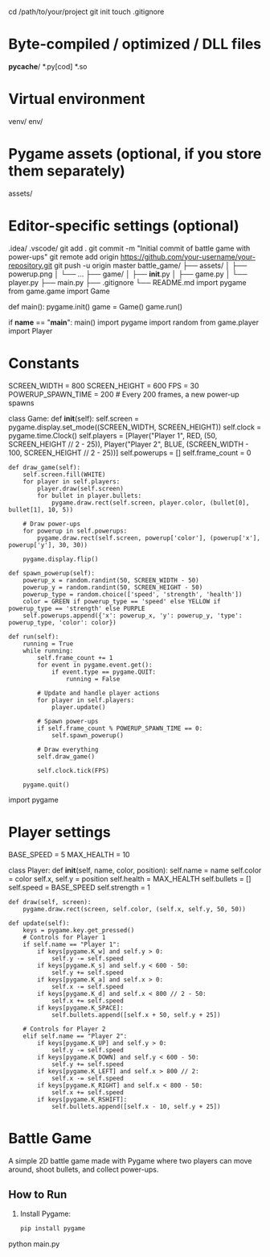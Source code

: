 cd /path/to/your/project
git init
touch .gitignore
# Byte-compiled / optimized / DLL files
__pycache__/
*.py[cod]
*.so

# Virtual environment
venv/
env/

# Pygame assets (optional, if you store them separately)
assets/

# Editor-specific settings (optional)
.idea/
.vscode/
git add .
git commit -m "Initial commit of battle game with power-ups"
git remote add origin https://github.com/your-username/your-repository.git
git push -u origin master
battle_game/
├── assets/
│   ├── powerup.png
│   └── ...
├── game/
│   ├── __init__.py
│   ├── game.py
│   └── player.py
├── main.py
├── .gitignore
└── README.md
import pygame
from game.game import Game

def main():
    pygame.init()
    game = Game()
    game.run()

if __name__ == "__main__":
    main()
import pygame
import random
from game.player import Player

# Constants
SCREEN_WIDTH = 800
SCREEN_HEIGHT = 600
FPS = 30
POWERUP_SPAWN_TIME = 200  # Every 200 frames, a new power-up spawns

class Game:
    def __init__(self):
        self.screen = pygame.display.set_mode((SCREEN_WIDTH, SCREEN_HEIGHT))
        self.clock = pygame.time.Clock()
        self.players = [Player("Player 1", RED, (50, SCREEN_HEIGHT // 2 - 25)), 
                        Player("Player 2", BLUE, (SCREEN_WIDTH - 100, SCREEN_HEIGHT // 2 - 25))]
        self.powerups = []
        self.frame_count = 0

    def draw_game(self):
        self.screen.fill(WHITE)
        for player in self.players:
            player.draw(self.screen)
            for bullet in player.bullets:
                pygame.draw.rect(self.screen, player.color, (bullet[0], bullet[1], 10, 5))

        # Draw power-ups
        for powerup in self.powerups:
            pygame.draw.rect(self.screen, powerup['color'], (powerup['x'], powerup['y'], 30, 30))

        pygame.display.flip()

    def spawn_powerup(self):
        powerup_x = random.randint(50, SCREEN_WIDTH - 50)
        powerup_y = random.randint(50, SCREEN_HEIGHT - 50)
        powerup_type = random.choice(['speed', 'strength', 'health'])
        color = GREEN if powerup_type == 'speed' else YELLOW if powerup_type == 'strength' else PURPLE
        self.powerups.append({'x': powerup_x, 'y': powerup_y, 'type': powerup_type, 'color': color})

    def run(self):
        running = True
        while running:
            self.frame_count += 1
            for event in pygame.event.get():
                if event.type == pygame.QUIT:
                    running = False

            # Update and handle player actions
            for player in self.players:
                player.update()

            # Spawn power-ups
            if self.frame_count % POWERUP_SPAWN_TIME == 0:
                self.spawn_powerup()

            # Draw everything
            self.draw_game()

            self.clock.tick(FPS)

        pygame.quit()
import pygame

# Player settings
BASE_SPEED = 5
MAX_HEALTH = 10

class Player:
    def __init__(self, name, color, position):
        self.name = name
        self.color = color
        self.x, self.y = position
        self.health = MAX_HEALTH
        self.bullets = []
        self.speed = BASE_SPEED
        self.strength = 1

    def draw(self, screen):
        pygame.draw.rect(screen, self.color, (self.x, self.y, 50, 50))

    def update(self):
        keys = pygame.key.get_pressed()
        # Controls for Player 1
        if self.name == "Player 1":
            if keys[pygame.K_w] and self.y > 0:
                self.y -= self.speed
            if keys[pygame.K_s] and self.y < 600 - 50:
                self.y += self.speed
            if keys[pygame.K_a] and self.x > 0:
                self.x -= self.speed
            if keys[pygame.K_d] and self.x < 800 // 2 - 50:
                self.x += self.speed
            if keys[pygame.K_SPACE]:
                self.bullets.append([self.x + 50, self.y + 25])

        # Controls for Player 2
        elif self.name == "Player 2":
            if keys[pygame.K_UP] and self.y > 0:
                self.y -= self.speed
            if keys[pygame.K_DOWN] and self.y < 600 - 50:
                self.y += self.speed
            if keys[pygame.K_LEFT] and self.x > 800 // 2:
                self.x -= self.speed
            if keys[pygame.K_RIGHT] and self.x < 800 - 50:
                self.x += self.speed
            if keys[pygame.K_RSHIFT]:
                self.bullets.append([self.x - 10, self.y + 25])

# Battle Game

A simple 2D battle game made with Pygame where two players can move around, shoot bullets, and collect power-ups.

## How to Run

1. Install Pygame:
   ```bash
   pip install pygame
python main.py
